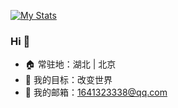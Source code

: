 

[![My Stats](https://github-readme-stats.vercel.app/api?username=X-varywow&show_icons=true&theme=radical)](https://github.com/X-varywow)

### Hi 👋

- 🏠 常驻地：湖北 | 北京
- 🎯 我的目标：改变世界
- 📧 我的邮箱：1641323338@qq.com
